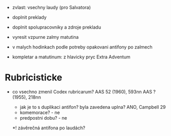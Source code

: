 * zvlast: vsechny laudy (pro Salvatora)

* doplnit preklady

* doplnit spolupracovniky a zdroje prekladu


* vyresit vzpurne zalmy matutina

* v malych hodinkach podle potreby opakovani antifony po zalmech

* kompletar a matutinum: z hlavicky pryc Extra Adventum

# Rubricisticke

* co vsechno zmenil Codex rubricarum?
  AAS 52 (1960), 593nn
  AAS ? (1955), 218nn
  * jak je to s duplikaci antifon? byla zavedena uplna? ANO, Campbell 29
  * komemorace? - ne
  * predpostni dobu? - ne
  
  *! závěrečná antifona po laudách?
  
